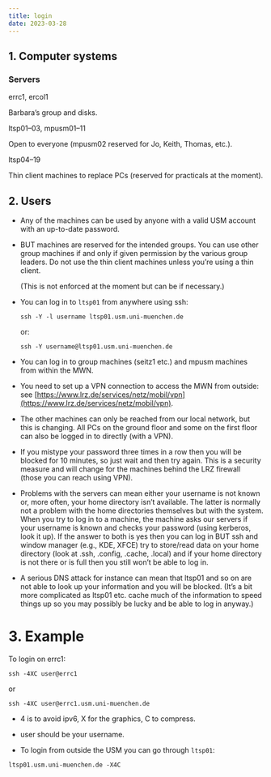 ```yaml
---
title: login
date: 2023-03-28
---
```


## 1.  Computer systems

### Servers

errc1, ercol1

Barbara’s group and disks.

ltsp01–03, mpusm01–11

Open to everyone (mpusm02 reserved for Jo, Keith, Thomas, etc.).

ltsp04–19

Thin client machines to replace PCs (reserved for practicals at the moment).

## 2. Users

- Any of the machines can be used by anyone with a valid USM account with an up-to-date password.

- BUT machines are reserved for the intended groups. You can use other group machines if and only if given permission by the various group leaders. Do not use the thin client machines unless you’re using a thin client.

  (This is not enforced at the moment but can be if necessary.)

- You can log in to `ltsp01` from anywhere using ssh:

  ```ssh -Y -l username ltsp01.usm.uni-muenchen.de```

  or:

  ```ssh -Y username@ltsp01.usm.uni-muenchen.de```

- You can log in to group machines (seitz1 etc.) and mpusm machines from within the MWN.

- You need to set up a VPN connection to access the MWN from outside: see [https://www.lrz.de/services/netz/mobil/vpn](https://www.lrz.de/services/netz/mobil/vpn).

- The other machines can only be reached from our local network, but this is changing. All PCs on the ground floor and some on the first floor can also be logged in to directly (with a VPN).

- If you mistype your password three times in a row then you will be blocked for 10 minutes, so just wait and then try again. This is a security measure and will change for the machines behind the LRZ firewall (those you can reach using VPN).

- Problems with the servers can mean either your username is not known or, more often, your home directory isn’t available. The latter is normally not a problem with the home directories themselves but with the system. When you try to log in to a machine, the machine asks our servers if your username is known and checks your password (using kerberos, look it up). If the answer to both is yes then you can log in BUT ssh and window manager (e.g., KDE, XFCE) try to store/read data on your home directory (look at .ssh, .config, .cache, .local) and if your home directory is not there or is full then you still won’t be able to log in.

- A serious DNS attack for instance can mean that ltsp01 and so on are not able to look up your information and you will be blocked. (It’s a bit more complicated as ltsp01 etc. cache much of the information to speed things up so you may possibly be lucky and be able to log in anyway.)

# 3. Example

To login on errc1:

```ssh -4XC user@errc1```

or

```ssh -4XC user@errc1.usm.uni-muenchen.de```

- 4 is to avoid ipv6, X for the graphics, C to compress.

- user should be your username.

- To login from outside the USM you can go through `ltsp01`:

```ltsp01.usm.uni-muenchen.de -X4C```

